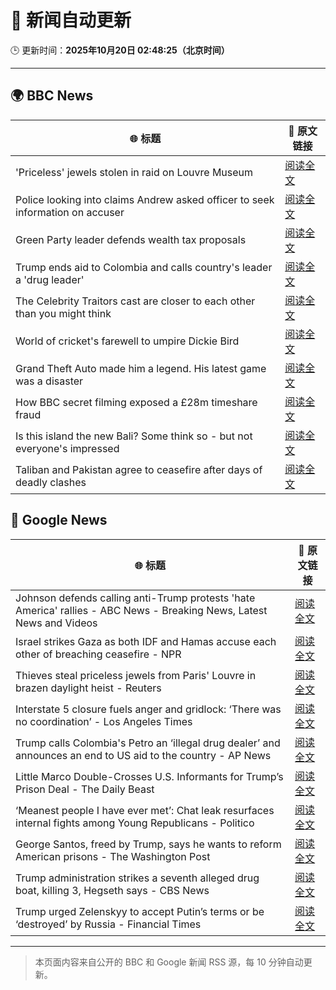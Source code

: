 # 🧠 新闻自动更新

🕒 更新时间：**2025年10月20日 02:48:25（北京时间）**

---

## 🌍 BBC News

| 🌐 标题 | 🔗 原文链接 |
|--------|-------------|
| 'Priceless' jewels stolen in raid on Louvre Museum | [阅读全文](https://www.bbc.com/news/articles/c78z53v43g1o?at_medium=RSS&at_campaign=rss) |
| Police looking into claims Andrew asked officer to seek information on accuser | [阅读全文](https://www.bbc.com/news/articles/c3970mxwz9vo?at_medium=RSS&at_campaign=rss) |
| Green Party leader defends wealth tax proposals | [阅读全文](https://www.bbc.com/news/articles/cly2nyz3ed2o?at_medium=RSS&at_campaign=rss) |
| Trump ends aid to Colombia and calls country's leader a 'drug leader' | [阅读全文](https://www.bbc.com/news/articles/cn8xg1jve73o?at_medium=RSS&at_campaign=rss) |
| The Celebrity Traitors cast are closer to each other than you might think | [阅读全文](https://www.bbc.com/news/articles/cj3z5yj4l60o?at_medium=RSS&at_campaign=rss) |
| World of cricket's farewell to umpire Dickie Bird | [阅读全文](https://www.bbc.com/news/articles/c7816gyny22o?at_medium=RSS&at_campaign=rss) |
| Grand Theft Auto made him a legend. His latest game was a disaster | [阅读全文](https://www.bbc.com/news/articles/c4gzn34gwvwo?at_medium=RSS&at_campaign=rss) |
| How BBC secret filming exposed a £28m timeshare fraud | [阅读全文](https://www.bbc.com/news/articles/c33pelk6pmlo?at_medium=RSS&at_campaign=rss) |
| Is this island the new Bali? Some think so - but not everyone's impressed | [阅读全文](https://www.bbc.com/news/articles/c5yp87ppk7eo?at_medium=RSS&at_campaign=rss) |
| Taliban and Pakistan agree to ceasefire after days of deadly clashes | [阅读全文](https://www.bbc.com/news/articles/cze6nzpl74do?at_medium=RSS&at_campaign=rss) |

## 📰 Google News

| 🌐 标题 | 🔗 原文链接 |
|--------|-------------|
| Johnson defends calling anti-Trump protests 'hate America' rallies - ABC News - Breaking News, Latest News and Videos | [阅读全文](https://news.google.com/rss/articles/CBMiqwFBVV95cUxPU25HVDl2THlfMjJxMnlMX3hNTjg1VzEycnZUTVFNWWFJWXBRLV9yZHhwOTlOdlU4NkM4NUw0Ml9SenJJMVZEc29DUXJGM0dMdWd3eXEyRjdlS0JWQzBRYzRUN3RLVmg0NVVIeTdoTE5hZzJpQU9Tdmo5dEVoMU4wMVd3TmRLOHNlTnltd2llcE85MUxBZ3dYdnRvUWdMaWlEWS1RdXE0N2ZOVknSAbABQVVfeXFMT21FOHdfWnFhRkJUOEZTQXV6SlhiNXYwYUpWTG5pMVhwSU9oMUhHbTVrTFZ3a0xpR3NCZXl3Ty0zREhkaW4xZjNua1M1S3FHQjluQ1ZhUXZVOUM0dnlqb1lSUUlrOEdfY0NYMktiSWJubWlxNm1ZT2xEc2U5X0lZY2xhVjlhMTAxbVltZVpZcU4yTVFESUY1ZG45N2hRRnNPdzlDSUVSdE94WFl0RlZuMVI?oc=5) |
| Israel strikes Gaza as both IDF and Hamas accuse each other of breaching ceasefire - NPR | [阅读全文](https://news.google.com/rss/articles/CBMiugFBVV95cUxOdGdSeG1PcHdXelNfX2tmd2IyemozSFJCNWdxNHNDRXFucGtRdkVwaFM2X1JuUXNYeFZZX1RQSXBtbkJBWldOSVZudV9rdGFaMmVZUmd4bXlzeU9tam9yVmVPQzdGa0FFTDU0U2RiR2hfRU1La0x4ZE5NajNDcXgwbFQ3LXExWHVrb2MwQlJuVjNyOUl2a0xBVDlxVlFoZTE5NEtBbTR3UjZIbDNRb0RGd29JSmFYUG1Jd2c?oc=5) |
| Thieves steal priceless jewels from Paris' Louvre in brazen daylight heist - Reuters | [阅读全文](https://news.google.com/rss/articles/CBMinAFBVV95cUxPbWIxZEdjR3lIYTZvMmZJM1pvUTVENUNOUm5zVG9LQmVZdE00LWNreEdVSy1FM3VMX3pMQ21Lai1wbDIwa25WeWgzXzBneVAxdXNFLWZCU1RIMDlpeWtKMTctVElpYkNZa2FXanNoLTQ4RlVHOUJ4cFA0N1ZPTU8zb3dvY1BCa3EtNGxuUHNVaHRpdXlBbGE0UDBwZDA?oc=5) |
| Interstate 5 closure fuels anger and gridlock: ‘There was no coordination’ - Los Angeles Times | [阅读全文](https://news.google.com/rss/articles/CBMiwAFBVV95cUxPZFptNHEzelUwUGYwNFJkVklFQnN6bDhIX3ZHMjZwMFRHRnJvRG9Vbk90ZzBmV2pOc3BlMnFxel82aDNaSUU0Q0hMeGhkeFFfZWFpNkpSbTJzVUJ2Z3otcG41ZkhCT2hwWGVtMmxPTFlEWG93MnFaMkxDY0c5Q3lWWjljM2FEZ0prbl9QUmdxUVp5SkdpX3VQRWkyU3RKM29mX0NDWWRFS2xURjRzQ2VZWjNXNjEwMDEtbEQyT1FaUzQ?oc=5) |
| Trump calls Colombia's Petro an ‘illegal drug dealer’ and announces an end to US aid to the country - AP News | [阅读全文](https://news.google.com/rss/articles/CBMimAFBVV95cUxQNmtlNFdaNWtXZVBCcmR2UUNyaDEtYzhFblZmMlZDYUsweGZJdjg1Qk5tQ2Zvbkc3WHZOY05fdkRnVlpjVF94V0lnUEp1QU0wOWNUSG83QlVzcTJlNktYRmVaWnNvdFZ2cGdsRGxsSWd0RVlrN05hWU1rU1liQVVtWk5RekFQMzZCVUtkNTdpVlVfTjZJSzhZcg?oc=5) |
| Little Marco Double-Crosses U.S. Informants for Trump’s Prison Deal - The Daily Beast | [阅读全文](https://news.google.com/rss/articles/CBMimwFBVV95cUxPTHI4X1dQSTBXZ2gySE5WeVBfa3pGWjJnejZxZnY0SXhiVnNMOXBXQTU2OE1NSEJpNWF5cC1CbFRxLTN3SzZSS09tYjFRakRxRzhnVUhyNW5fZ3VpYlB0dERrM1g0UE1VQUoxRktTRUdJc2N0QVc4VjlweTh5R2M3WkR6ZnRORWZEZ1I0c3VxdXk3NlAtY091cTl3OA?oc=5) |
| ‘Meanest people I have ever met’: Chat leak resurfaces internal fights among Young Republicans - Politico | [阅读全文](https://news.google.com/rss/articles/CBMikwFBVV95cUxNR2R2TV9rSlpZVnFZSkxnVjZRREpoeGlKOGZDREwtcktQMHE5bUg2ZGltQVE0ZXRwY1M0TnRpNUhDR0JVN0hfVmhicm95S29xQ2RNdVgwck5lS2JLaDJxOWRVSGxFS05sSFVfcWdaWFV3MzVpTy1fMkJvSE1LeEVJWjFLWW1Kc0xnQkp5MjZQYU9jNnc?oc=5) |
| George Santos, freed by Trump, says he wants to reform American prisons - The Washington Post | [阅读全文](https://news.google.com/rss/articles/CBMipwFBVV95cUxQcDIwR0U3alNRTUlELWV5N1lFaEcyRnp1am1sVjBxbUNXaHk3cGhHNVkxbWNESWdvUEoxUGktVE80dk9Mei1RXzRqTTRBMnc4YTByMnFXRzYwb2dpQVowV1NrQlBFcWZOcW1kZEdWaUo5UldTWXNlQl82dHQzVlRWTXF0N3N5OURsdFl3OXhnS1psU2JTYXNoQ3FSUk43aUk0WWpKdnJvZw?oc=5) |
| Trump administration strikes a seventh alleged drug boat, killing 3, Hegseth says - CBS News | [阅读全文](https://news.google.com/rss/articles/CBMiiAFBVV95cUxQRmtzU05QQ01oZ3ZSWkRoWkJIUWo3Rm5YNGxpeVhFR2IzYnlGRjV4ZTd1b2hzSE8xRkxOVTY1c21uMTZMTHpJRm1JUUlwTEM2Sm5UT1hocFVsbW1JWGFlMm5leHhxblNyTk9GRkNQaVpBanhjTWRjU2lHUEhZWm9YbktQMUFmRkRS0gGOAUFVX3lxTE5oTEtxZUx6MkVVMlJkZFIzUE44eU1KeDdMaDdtLUE5WG4xczhrQ2tGTkFjZkl1bUk3NGRoeUJaam8tS0piN3BUQ3JETHIydzg0VHJKdUNSbFE1SC13ZS1pZmJJSUFNbVhnZ21tblFIU3oyMXNHY292aEdXSnJlMjFnYkJGdDM2T3Fhb1FzQlE?oc=5) |
| Trump urged Zelenskyy to accept Putin’s terms or be ‘destroyed’ by Russia - Financial Times | [阅读全文](https://news.google.com/rss/articles/CBMicEFVX3lxTE5PclJYbk1Bd3NXTDA1aDlWVW82Z1BMeERPZTVqMmxKOFpUYW1iem0zUGYwdktCUTlTNlFFVk1xdk85eVJnVEIyZ3QtQThEZ3pyenhNZlVwTC14Z3lGMVVBMXBlYjlYdEVzLURKUmJUSkE?oc=5) |

---
> 本页面内容来自公开的 BBC 和 Google 新闻 RSS 源，每 10 分钟自动更新。